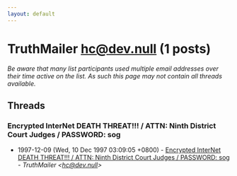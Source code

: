 ```yaml
---
layout: default
---
```


# TruthMailer <hc@dev.null> (1 posts)

_Be aware that many list participants used multiple email addresses over their time active on the list. As such this page may not contain all threads available._

## Threads

### Encrypted InterNet DEATH THREAT!!! / ATTN: Ninth District Court Judges / PASSWORD: sog
+ 1997-12-09 (Wed, 10 Dec 1997 03:09:05 +0800) - [Encrypted InterNet DEATH THREAT!!! / ATTN: Ninth District Court Judges / PASSWORD: sog](/archive/1997/12/2bf3e77961a80ce5725351c876e843f2125bd639f65858893a32ee3e5a6ffeb9) - _TruthMailer \<hc@dev.null\>_

